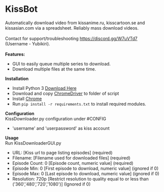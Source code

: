 # KissBot
Automatically download video from kissanime.ru, kisscartoon.se and kissasian.com via a spreadsheet. Reliably mass download videos.<br>
<br>
Contact for support/troubleshooting https://discord.gg/W7uVTd7 (Username - Yubikiri).<br>
<br>
**Features:**
* GUI to easily queue multiple series to download.
* Download multiple files at the same time.

**Installation**
* Install Python 3 [Download Here](https://www.python.org/downloads/)
* Download and copy [ChromeDriver](https://sites.google.com/a/chromium.org/chromedriver/) to folder of script
* Install [Chrome](https://www.google.com.au/chrome/browser/desktop)
* Run `pip install -r requirements.txt` to install required modules.

**Configuration**<br>
KissDownloader.py configuration under #CONFIG<br>
* 'username' and 'userpassword' as kiss account

**Usage**<br>
Run KissDownloaderGUI.py <br>
* URL:                 [Kiss url to page listing episodes] (required)
* Filename:            [Filename used for downloaded files] (required)
* Episode Count:  0    [Episode count, numeric value] (required)
* Episode Min:    0    [First episode to download, numeric value] (ignored if 0)
* Episode Max:    0    [Last episode to download, numeric value] (ignored if 0)
* Resolution:     720p [Restrict resolution to quality equal to or less than ('360','480','720','1080')] (Ignored if 0)
